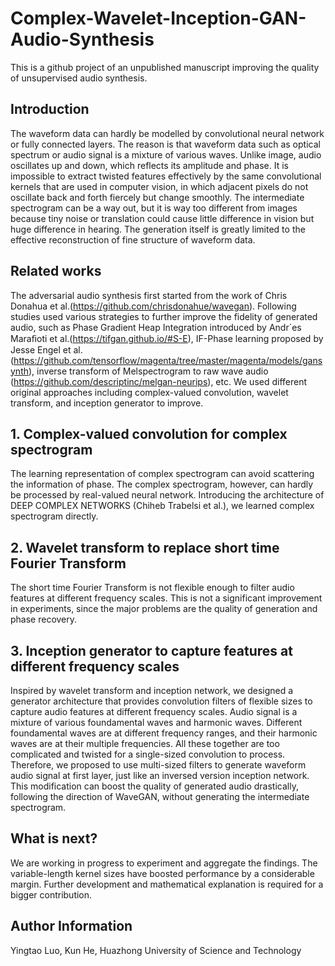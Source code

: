 # Complex-Wavelet-Inception-GAN-Audio-Synthesis
This is a github project of an unpublished manuscript improving the quality of unsupervised audio synthesis.
## Introduction
The waveform data can hardly be modelled by convolutional neural network or fully connected layers. The reason is that waveform data such as optical spectrum or audio signal is a mixture of various waves. Unlike image, audio oscillates up and down, which reflects its amplitude and phase. It is impossible to extract twisted features effectively by the same convolutional kernels that are used in computer vision, in which adjacent pixels do not oscillate back and forth fiercely but change smoothly. The intermediate spectrogram can be a way out, but it is way too different from images because tiny noise or translation could cause little difference in vision but huge difference in hearing. The generation itself is greatly limited to the effective reconstruction of fine structure of waveform data.
## Related works
The adversarial audio synthesis first started from the work of Chris Donahua et al.(https://github.com/chrisdonahue/wavegan). Following studies used various strategies to further improve the fidelity of generated audio, such as Phase Gradient Heap Integration introduced by Andr´es Maraﬁoti et al.(https://tifgan.github.io/#S-E), IF-Phase learning proposed by Jesse Engel et al.(https://github.com/tensorflow/magenta/tree/master/magenta/models/gansynth), inverse transform of Melspectrogram to raw wave audio (https://github.com/descriptinc/melgan-neurips), etc. 
We used different original approaches including complex-valued convolution, wavelet transform, and inception generator to improve.
## 1. Complex-valued convolution for complex spectrogram
The learning representation of complex spectrogram can avoid scattering the information of phase. The complex spectrogram, however, can hardly be processed by real-valued neural network. Introducing the architecture of DEEP COMPLEX NETWORKS (Chiheb Trabelsi et al.), we learned complex spectrogram directly.
## 2. Wavelet transform to replace short time Fourier Transform
The short time Fourier Transform is not flexible enough to filter audio features at different frequency scales. This is not a significant improvement in experiments, since the major problems are the quality of generation and phase recovery.
## 3. Inception generator to capture features at different frequency scales
Inspired by wavelet transform and inception network, we designed a generator architecture that provides convolution filters of flexible sizes to capture audio features at different frequency scales. Audio signal is a mixture of various foundamental waves and harmonic waves. Different foundamental waves are at different frequency ranges, and their harmonic waves are at their multiple frequencies. All these together are too complicated and twisted for a single-sized convolution to process. Therefore, we proposed to use multi-sized filters to generate waveform audio signal at first layer, just like an inversed version inception network. This modification can boost the quality of generated audio drastically, following the direction of WaveGAN, without generating the intermediate spectrogram.
## What is next?
We are working in progress to experiment and aggregate the findings. The variable-length kernel sizes have boosted performance by a considerable margin. Further development and mathematical explanation is required for a bigger contribution.
## Author Information
Yingtao Luo, Kun He, Huazhong University of Science and Technology
